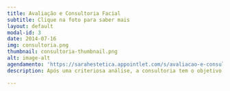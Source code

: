 ```yaml
---
title: Avaliação e Consultoria Facial
subtitle: Clique na foto para saber mais
layout: default
modal-id: 3
date: 2014-07-16
img: consultoria.png
thumbnail: consultoria-thumbnail.png
alt: image-alt
agendamento: 'https://sarahestetica.appointlet.com/s/avaliacao-e-consultoria-facial'
description: Após uma criteriosa análise, a consultoria tem o objetivo de sanar dúvidas relacionadas a seu tipo de pele e necessidades, através da elaboração de uma rotina de cuidados e sugestões de tratamentos personalizados. É possível adicionar a consultoria a outro serviço avulso (o valor passa a ser um acréscimo sobre o serviço escolhido), basta informar na mensagem no momento do agendamento.

---
```

